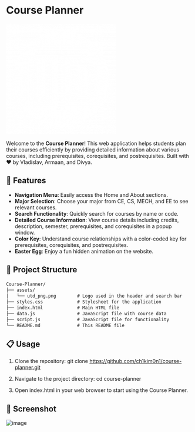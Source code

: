 # Course Planner

![Course Planner Logo](assets/utd_png.png)

Welcome to the **Course Planner**! This web application helps students plan their courses efficiently by providing detailed information about various courses, including prerequisites, corequisites, and postrequisites. Built with ❤️ by Vladislav, Armaan, and Divya.

## 🚀 Features

- **Navigation Menu**: Easily access the Home and About sections.
- **Major Selection**: Choose your major from CE, CS, MECH, and EE to see relevant courses.
- **Search Functionality**: Quickly search for courses by name or code.
- **Detailed Course Information**: View course details including credits, description, semester, prerequisites, and corequisites in a popup window.
- **Color Key**: Understand course relationships with a color-coded key for prerequisites, corequisites, and postrequisites.
- **Easter Egg**: Enjoy a fun hidden animation on the website.

## 📂 Project Structure

```plaintext
Course-Planner/
├── assets/
│   └── utd_png.png        # Logo used in the header and search bar
├── styles.css             # Stylesheet for the application
├── index.html             # Main HTML file
├── data.js                # JavaScript file with course data
├── script.js              # JavaScript file for functionality
└── README.md              # This README file
```

## 📋 Usage
1. Clone the repository:
git clone https://github.com/ch1kim0n1/course-planner.git

2. Navigate to the project directory:
cd course-planner

3. Open index.html in your web browser to start using the Course Planner.

## 📸 Screenshot

![image](https://github.com/user-attachments/assets/356ad933-03ee-43c0-80ff-44a658e6f76b)
